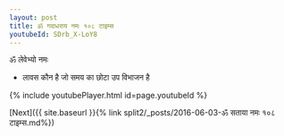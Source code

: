 ```yaml
---
layout: post
title: ॐ गदाधराय नमः १०८ टाइम्स
youtubeId: SDrb_X-LoY8
---
```

 
 
 ॐ लेवेभ्यो नमः  
 
 -  लावस कौन है जो समय का छोटा उप विभाजन है 
 
  
 
  
 
 
 
 
 
 


{% include youtubePlayer.html id=page.youtubeId %}
 
[Next]({{ site.baseurl }}{% link  split2/_posts/2016-06-03-ॐ सताया नमः १०८ टाइम्स.md%})
 
